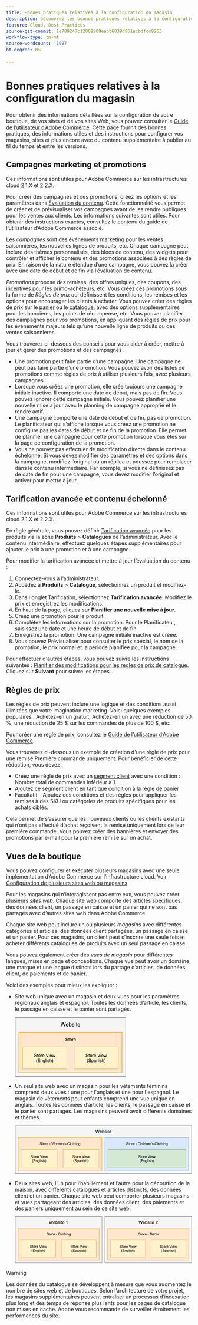```yaml
---
title: Bonnes pratiques relatives à la configuration du magasin
description: Découvrez les bonnes pratiques relatives à la configuration de votre boutique sur Adobe Commerce sur les infrastructures cloud.
feature: Cloud, Best Practices
source-git-commit: 1e789247c12009908eabb6039d951acbdfcc9263
workflow-type: tm+mt
source-wordcount: '1087'
ht-degree: 0%

---
```


# Bonnes pratiques relatives à la configuration du magasin

Pour obtenir des informations détaillées sur la configuration de votre boutique, de vos sites et de vos sites Web, vous pouvez consulter le [Guide de l’utilisateur d’Adobe Commerce](https://experienceleague.adobe.com/docs/commerce-admin/user-guides/home.html). Cette page fournit des bonnes pratiques, des informations utiles et des instructions pour configurer vos magasins, sites et plus encore avec du contenu supplémentaire à publier au fil du temps et entre les versions.

## Campagnes marketing et promotions

Ces informations sont utiles pour Adobe Commerce sur les infrastructures cloud 2.1.X et 2.2.X.

Pour créer des campagnes et des promotions, créez les options et les paramètres dans [Évaluation du contenu](https://experienceleague.adobe.com/docs/commerce-admin/content-design/staging/content-staging.html). Cette fonctionnalité vous permet de créer et de prévisualiser vos campagnes avant de les rendre publiques pour les ventes aux clients. Les informations suivantes sont utiles. Pour obtenir des instructions exactes, consultez le contenu du guide de l’utilisateur d’Adobe Commerce associé.

Les _campagnes_ sont des événements marketing pour les ventes saisonnières, les nouvelles lignes de produits, etc. Chaque campagne peut inclure des thèmes personnalisés, des blocs de contenu, des widgets pour contrôler et afficher le contenu et des promotions associées à des règles de prix. En raison de la nature étendue d’une campagne, vous pouvez la créer avec une date de début et de fin via l’évaluation de contenu.

_Promotions_ propose des remises, des offres uniques, des coupons, des incentives pour les primo-acheteurs, etc. Vous créez ces promotions sous la forme de _Règles de prix_ qui définissent les conditions, les remises et les options pour encourager les clients à acheter. Vous pouvez créer des règles de prix sur le [panier](https://experienceleague.adobe.com/docs/commerce-admin/marketing/promotions/cart-rules/price-rules-cart.html) ou le [catalogue](https://experienceleague.adobe.com/docs/commerce-admin/marketing/promotions/catalog-rules/price-rules-catalog.html), avec des options supplémentaires pour les bannières, les points de récompense, etc. Vous pouvez planifier des campagnes pour vos promotions, en appliquant des règles de prix pour les événements majeurs tels qu’une nouvelle ligne de produits ou des ventes saisonnières.

Vous trouverez ci-dessous des conseils pour vous aider à créer, mettre à jour et gérer des promotions et des campagnes :

* Une promotion peut faire partie d’une campagne. Une campagne ne peut pas faire partie d’une promotion. Vous pouvez avoir des listes de promotions comme règles de prix à utiliser plusieurs fois, avec plusieurs campagnes.
* Lorsque vous créez une promotion, elle crée toujours une campagne initiale inactive. Il comporte une date de début, mais pas de fin. Vous pouvez ignorer cette campagne initiale. Vous pouvez planifier une nouvelle mise à jour avec le planning de campagne approprié et le rendre actif.
* Une campagne comporte une date de début et de fin, pas de promotion. Le planificateur qui s’affiche lorsque vous créez une promotion ne configure pas les dates de début et de fin de la promotion. Elle permet de planifier une campagne pour cette promotion lorsque vous êtes sur la page de configuration de la promotion.
* Vous ne pouvez pas effectuer de modification directe dans le contenu échelonné. Si vous devez modifier des paramètres et des options dans la campagne, modifiez l’original ou un réplica et poussez pour remplacer dans le contenu intermédiaire. Par exemple, si vous ne définissez pas de date de fin pour une campagne, vous devez modifier l’original et activer pour mettre à jour.

## Tarification avancée et contenu échelonné

Ces informations sont utiles pour Adobe Commerce sur les infrastructures cloud 2.1.X et 2.2.X.

En règle générale, vous pouvez définir [Tarification avancée](https://experienceleague.adobe.com/docs/commerce-admin/catalog/products/pricing/pricing-advanced.html) pour les produits via la zone **Produits** > **Catalogues** de l’administrateur. Avec le contenu intermédiaire, effectuez quelques étapes supplémentaires pour ajouter le prix à une promotion et à une campagne.

Pour modifier la tarification avancée et mettre à jour l’évaluation du contenu :

1. Connectez-vous à l’administrateur.
1. Accédez à **Produits** > **Catalogue**, sélectionnez un produit et modifiez-le.
1. Dans l&#39;onglet Tarification, sélectionnez **Tarification avancée**. Modifiez le prix et enregistrez les modifications.
1. En haut de la page, cliquez sur **Planifier une nouvelle mise à jour**.
1. Créez une promotion pour le produit.
1. Complétez les informations sur la promotion. Pour le Planificateur, saisissez une date et une heure de début et de fin.
1. Enregistrez la promotion. Une campagne initiale inactive est créée.
1. Vous pouvez Prévisualiser pour consulter le prix spécial, le nom de la promotion, le prix normal et la période planifiée pour la campagne.

Pour effectuer d&#39;autres étapes, vous pouvez suivre les instructions suivantes : [Planifier des modifications pour les règles de prix de catalogue](https://experienceleague.adobe.com/docs/commerce-admin/marketing/promotions/catalog-rules/price-rule-catalog-scheduled-changes.html). Cliquez sur **Suivant** pour suivre les étapes.

## Règles de prix

Les règles de prix peuvent inclure une logique et des conditions aussi illimitées que votre imagination marketing. Voici quelques exemples populaires : Achetez-en un gratuit, Achetez-en un avec une réduction de 50 %, une réduction de 25 $ sur les commandes de plus de 100 $, etc.

Pour créer une règle de prix, consultez le [Guide de l’utilisateur d’Adobe Commerce](https://experienceleague.adobe.com/docs/commerce-admin/marketing/promotions/catalog-rules/price-rules-catalog-create.html).

Vous trouverez ci-dessous un exemple de création d&#39;une règle de prix pour une remise Première commande uniquement. Pour bénéficier de cette réduction, vous devez :

* Créez une règle de prix avec un [segment client](https://experienceleague.adobe.com/en/docs/commerce-admin/customers/segments/customer-segment-price-rule) avec une condition : Nombre total de commandes inférieur à 1.
* Ajoutez ce segment client en tant que condition à la règle de panier
* Facultatif - Ajoutez des conditions et des règles pour appliquer les remises à des SKU ou catégories de produits spécifiques pour les achats ciblés.

Cela permet de s’assurer que les nouveaux clients ou les clients existants qui n’ont pas effectué d’achat reçoivent la remise uniquement lors de leur première commande. Vous pouvez créer des bannières et envoyer des promotions par e-mail pour la première remise sur un achat.

## Vues de la boutique

Vous pouvez configurer et exécuter plusieurs magasins avec une seule implémentation d’Adobe Commerce sur l’infrastructure cloud. Voir [Configuration de plusieurs sites web ou magasins](multiple-sites.md).

Pour les magasins qui n’interagissent pas entre eux, vous pouvez créer plusieurs _sites web_. Chaque site web comporte des articles spécifiques, des données client, un passage en caisse et un panier qui ne sont pas partagés avec d’autres sites web dans Adobe Commerce.

Chaque site web peut inclure un ou plusieurs _magasins_ avec différentes catégories et articles, des données client partagées, un passage en caisse et un panier. Pour ces magasins, un client peut s’inscrire une seule fois et acheter différents catalogues de produits avec un seul passage en caisse.

Vous pouvez également créer des _vues de magasin_ pour différentes langues, mises en page et conceptions. Chaque vue peut avoir un domaine, une marque et une langue distincts lors du partage d’articles, de données client, de paiements et de panier.

Voici des exemples pour mieux les expliquer :

* Site web unique avec un magasin et deux vues pour les paramètres régionaux anglais et espagnol. Toutes les données d’article, les clients, le passage en caisse et le panier sont partagés.

  ![Exemple de magasin 1](../../assets/example-store1.png)

* Un seul site web avec un magasin pour les vêtements féminins comprend deux vues : une pour l&#39;anglais et une pour l&#39;espagnol. Le magasin de vêtements pour enfants comprend une vue unique en anglais. Toutes les données d’article, les clients, le passage en caisse et le panier sont partagés. Les magasins peuvent avoir différents domaines et thèmes.

  ![Exemple de magasin 2](../../assets/example-store2.png)

* Deux sites web, l’un pour l’habillement et l’autre pour la décoration de la maison, avec différents catalogues et articles distincts, des données client et un panier. Chaque site web peut comporter plusieurs magasins et vues partageant des articles, des données client, des paiements et des paniers uniquement au sein de ce site web.

  ![Exemple de magasin 3](../../assets/example-store3.png)

>[!WARNING]
>
>Les données du catalogue se développent à mesure que vous augmentez le nombre de sites web et de boutiques. Selon l’architecture de votre projet, les magasins supplémentaires peuvent entraîner un processus d’indexation plus long et des temps de réponse plus lents pour les pages de catalogue non mises en cache. Adobe vous recommande de surveiller étroitement les performances du site.
